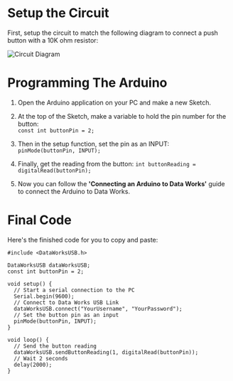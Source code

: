 # Setup the Circuit

First, setup the circuit to match the following diagram to connect a push button with a 10K ohm resistor:

![Circuit Diagram](/guides/images/content/diagram-push-button.png "Logo Title Text 1")

# Programming The Arduino

1. Open the Arduino application on your PC and make a new Sketch.

1. At the top of the Sketch, make a variable to hold the pin number for the button:  
`const int buttonPin = 2;`

1. Then in the setup function, set the pin as an INPUT:  
`pinMode(buttonPin, INPUT);`

1. Finally, get the reading from the button:
`int buttonReading = digitalRead(buttonPin);`

1. Now you can follow the **'Connecting an Arduino to Data Works'** guide to connect the Arduino to Data Works.

# Final Code

Here's the finished code for you to copy and paste:

```
#include <DataWorksUSB.h>

DataWorksUSB dataWorksUSB;
const int buttonPin = 2;

void setup() {
  // Start a serial connection to the PC
  Serial.begin(9600);
  // Connect to Data Works USB Link
  dataWorksUSB.connect("YourUsername", "YourPassword");
  // Set the button pin as an input
  pinMode(buttonPin, INPUT);
}

void loop() {
  // Send the button reading
  dataWorksUSB.sendButtonReading(1, digitalRead(buttonPin));
  // Wait 2 seconds
  delay(2000);
}
```